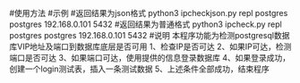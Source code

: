#使用方法
#示例
#返回结果为json格式
python3 ipcheckjson.py repl postgres postgres 192.168.0.101 5432
#返回结果为普通格式
python3 ipcheck.py repl postgres postgres 192.168.0.101 5432
#说明
本程序功能为检测postgresql数据库VIP地址及端口到数据库底层是否可用
1、检查IP是否可达
2、如果IP可达，检测端口是否可达
3、如果端口可达，使用提供的信息登录数据库
4、如果登录成功，创建一个login测试表，插入一条测试数据
5、上述条件全部成功，结束程序

